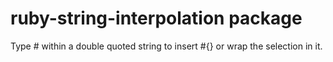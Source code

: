 # ruby-string-interpolation package

Type # within a double quoted string to insert #{} or wrap the selection in it.

